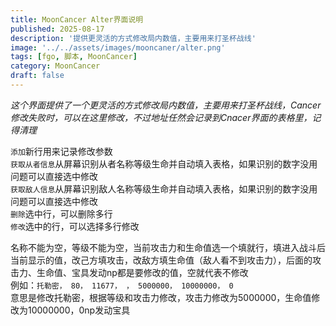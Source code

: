 ```yaml
---
title: MoonCancer Alter界面说明
published: 2025-08-17
description: '提供更灵活的方式修改局内数值，主要用来打圣杯战线'
image: '../../assets/images/mooncaner/alter.png'
tags: [fgo, 脚本, MoonCancer]
category: MoonCancer
draft: false
---
```

*这个界面提供了一个更灵活的方式修改局内数值，主要用来打圣杯战线，Cancer修改失败时，可以在这里修改，不过地址任然会记录到Cnacer界面的表格里，记得清理*<br>

`添加`新行用来记录修改参数<br>
`获取从者信息`从屏幕识别从者名称等级生命并自动填入表格，如果识别的数字没用问题可以直接选中修改<br>
`获取敌人信息`从屏幕识别敌人名称等级生命并自动填入表格，如果识别的数字没用问题可以直接选中修改<br>
`删除`选中行，可以删除多行<br>
`修改`选中的行，可以选择多行修改<br>

名称不能为空，等级不能为空，当前攻击力和生命值选一个填就行，填进入战斗后当前显示的值，改己方填攻击，改敌方填生命值（敌人看不到攻击力），后面的攻击力、生命值、宝具发动np都是要修改的值，空就代表不修改<br>
例如：`托勒密， 80， 11677， ， 5000000， 10000000， 0`<br>
意思是修改托勒密，根据等级和攻击力修改，攻击力修改为5000000，生命值修改为10000000，0np发动宝具

